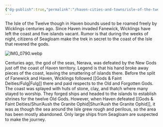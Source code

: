 ```yaml
---
{"dg-publish":true,"permalink":"/haven-cities-and-towns/isle-of-the-twelve/"}
---
```




The Isle of the Twelve though in Haven bounds used to be roamed freely by Wicklings centuries ago. Since Haven invaded Fanewick, Wicklings have left the coast and five islands vacant. Rumor is that during the weeks of night, citizens of Seagloam make the trek in secret to the coast of the Isle that revered the gods.

![IMG_0790.webp](/img/user/_Assets/IMG_0790.webp)

Centuries ago, the god of the seas, Nerava, was defeated by the New Gods just off the coast of Haven territory. Legend is that his hand broke away pieces of the coast, leaving the smattering of islands there. Before the split of Fanewick and Haven, Wicklings followed [[Gods & Faint Deities/Fulg\|Fulg]] there and paid respects to the Old and Forgotten Gods. The coast was splayed with huts of stone, clay, and thatch where many stayed to worship. They forged ships and headed to the islands to establish shrines for the twelve Old Gods. However, when Haven defeated [[Gods & Faint Deities/Shun’Aush the Granite Ophid\|Shun’Aush the Granite Ophid]], it was as though the sea around the Isle grew rough and perilous, so the area has been mostly abandoned. Only large ships from Seagloam are suspected to make the journey.